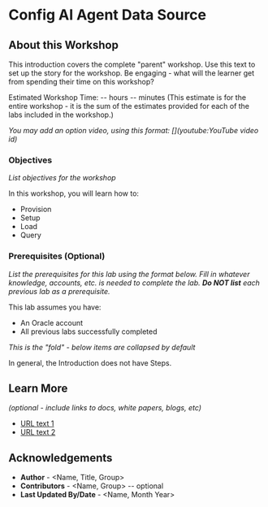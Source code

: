 # Config AI Agent Data Source

## About this Workshop

This introduction covers the complete "parent" workshop. Use this text to set up the story for the workshop. Be engaging - what will the learner get from spending their time on this workshop?

Estimated Workshop Time: -- hours -- minutes (This estimate is for the entire workshop - it is the sum of the estimates provided for each of the labs included in the workshop.)

*You may add an option video, using this format: [](youtube:YouTube video id)*

  [](youtube:zNKxJjkq0Pw)

### Objectives

*List objectives for the workshop*

In this workshop, you will learn how to:
* Provision
* Setup
* Load
* Query

### Prerequisites (Optional)

*List the prerequisites for this lab using the format below. Fill in whatever knowledge, accounts, etc. is needed to complete the lab. **Do NOT list** each previous lab as a prerequisite.*

This lab assumes you have:
* An Oracle account
* All previous labs successfully completed

*This is the "fold" - below items are collapsed by default*

In general, the Introduction does not have Steps.

## Learn More

*(optional - include links to docs, white papers, blogs, etc)*

* [URL text 1](http://docs.oracle.com)
* [URL text 2](http://docs.oracle.com)

## Acknowledgements
* **Author** - <Name, Title, Group>
* **Contributors** -  <Name, Group> -- optional
* **Last Updated By/Date** - <Name, Month Year>
